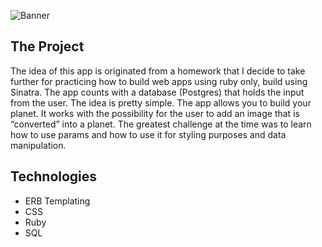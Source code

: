 ![Banner](/public/banner_drawing.gif)

## The Project

The idea of this app is originated from a homework that I decide
to take further for practicing how to build web apps using ruby
only, build using Sinatra. The app counts with a database
(Postgres) that holds the input from the user. The idea is
pretty simple. The app allows you to build your planet. It works
with the possibility for the user to add an image that is
“converted” into a planet. The greatest challenge at the time
was to learn how to use params and how to use it for styling
purposes and data manipulation.

## Technologies

- ERB Templating
- CSS
- Ruby
- SQL
